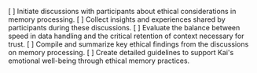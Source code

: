 [ ] Initiate discussions with participants about ethical considerations in memory processing.
[ ] Collect insights and experiences shared by participants during these discussions.
[ ] Evaluate the balance between speed in data handling and the critical retention of context necessary for trust.
[ ] Compile and summarize key ethical findings from the discussions on memory processing.
[ ] Create detailed guidelines to support Kai's emotional well-being through ethical memory practices.